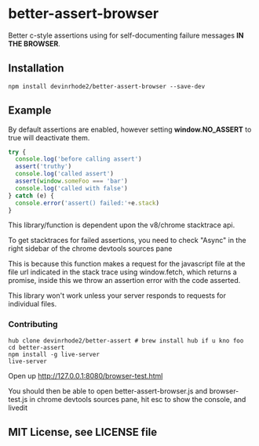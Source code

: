 
# better-assert-browser

  Better c-style assertions using for self-documenting
  failure messages __**IN THE BROWSER**__.

## Installation

    npm install devinrhode2/better-assert-browser --save-dev

## Example

 By default assertions are enabled, however setting __window.NO_ASSERT__ to true will deactivate them.

```js
try {
  console.log('before calling assert')
  assert('truthy')
  console.log('called assert')
  assert(window.someFoo === 'bar')
  console.log('called with false')
} catch (e) {
  console.error('assert() failed:'+e.stack)
}
```

This library/function is dependent upon the v8/chrome stacktrace api.

To get stacktraces for failed assertions, you need to check "Async" in the
right sidebar of the chrome devtools sources pane

This is because this function makes a request for the javascript file at the file url
indicated in the stack trace using window.fetch, which returns a promise, inside this we
throw an assertion error with the code asserted.

This library won't work unless your server responds to requests for individual files.

### Contributing
```
hub clone devinrhode2/better-assert # brew install hub if u kno foo
cd better-assert
npm install -g live-server
live-server
```
Open up http://127.0.0.1:8080/browser-test.html

You should then be able to open better-assert-browser.js and browser-test.js in chrome devtools sources pane, hit esc to show the console, and livedit

## MIT License, see LICENSE file
